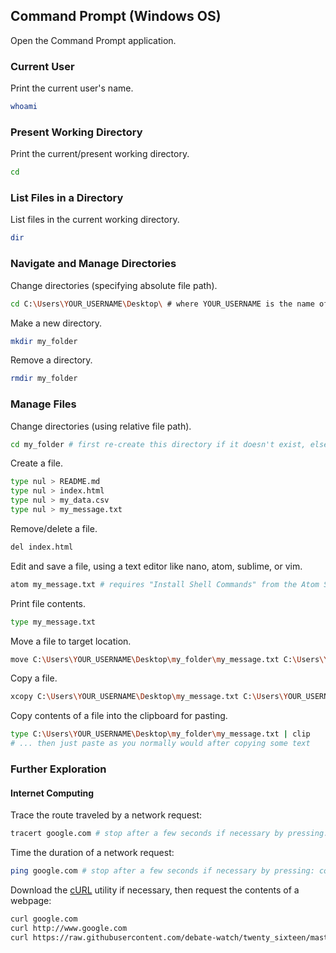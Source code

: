 
## Command Prompt (Windows OS)

Open the Command Prompt application.

### Current User

Print the current user's name.

```` sh
whoami
````

### Present Working Directory

Print the current/present working directory.

```` sh
cd
````

### List Files in a Directory

List files in the current working directory.

```` sh
dir
````

### Navigate and Manage Directories

Change directories (specifying absolute file path).

```` sh
cd C:\Users\YOUR_USERNAME\Desktop\ # where YOUR_USERNAME is the name of the user currently operating your local machine
````

Make a new directory.

```` sh
mkdir my_folder
````

Remove a directory.

```` sh
rmdir my_folder
````

### Manage Files

Change directories (using relative file path).

```` sh
cd my_folder # first re-create this directory if it doesn't exist, else this will trigger an error
````

Create a file.

```` sh
type nul > README.md
type nul > index.html
type nul > my_data.csv
type nul > my_message.txt
````

Remove/delete a file.

```` sh
del index.html
````

Edit and save a file, using a text editor like nano, atom, sublime, or vim.

```` sh
atom my_message.txt # requires "Install Shell Commands" from the Atom Settings
````

Print file contents.

```` sh
type my_message.txt
````

Move a file to target location.

```` sh
move C:\Users\YOUR_USERNAME\Desktop\my_folder\my_message.txt C:\Users\YOUR_USERNAME\Desktop
````

Copy a file.

```` sh
xcopy C:\Users\YOUR_USERNAME\Desktop\my_message.txt C:\Users\YOUR_USERNAME\Desktop\my_folder
````

Copy contents of a file into the clipboard for pasting.

```` sh
type C:\Users\YOUR_USERNAME\Desktop\my_folder\my_message.txt | clip
# ... then just paste as you normally would after copying some text
````

### Further Exploration

#### Internet Computing

Trace the route traveled by a network request:

```` sh
tracert google.com # stop after a few seconds if necessary by pressing: control + c
````

Time the duration of a network request:

```` sh
ping google.com # stop after a few seconds if necessary by pressing: control + c
````

Download the [cURL](https://curl.haxx.se/download.html) utility if necessary, then request the contents of a webpage:

```` sh
curl google.com
curl http://www.google.com
curl https://raw.githubusercontent.com/debate-watch/twenty_sixteen/master/lib/twenty_sixteen/candidates.json
````
